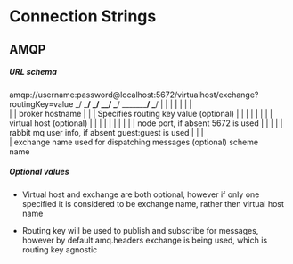 Connection Strings
==========

## AMQP 

#####  URL schema  

  amqp://username:password@localhost:5672/virtualhost/exchange?routingKey=value
   \_/   \_______________/ \_______/ \__/ \_________/ \_____________/ \_______/
    |           |              |       |       |            |             |                
    |           |      broker hostname |       |            |         Specifies routing key value (optional)
    |           |                      |       |            |
    |           |                      |  virtual host (optional)
    |           |                      |                    | 
    |           |                      |                    |
    |           |       node port, if absent 5672 is used   |
    |           |                                           |
    |  rabbit mq user info, if absent guest:guest is used   |
    |                                                       |   
    |                                       exchange name used for dispatching messages (optional)
 scheme  
  name  

  
##### Optional values

* Virtual host and exchange are both optional, however if only one specified it is considered to be exchange name, rather then virtual host name

* Routing key will be used to publish and subscribe for messages, however by default amq.headers exchange is being used, which is routing key agnostic